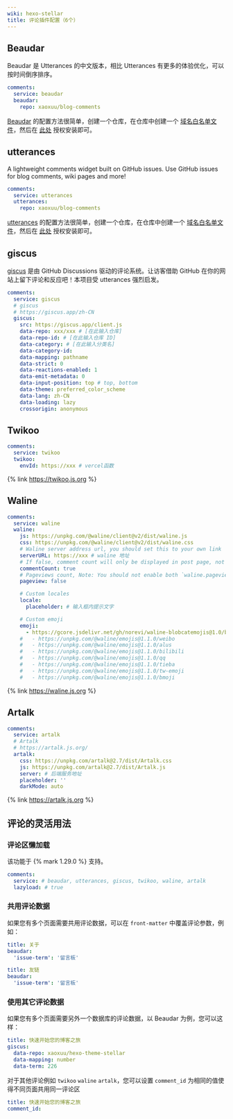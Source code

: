 ```yaml
---
wiki: hexo-stellar
title: 评论插件配置（6个）
---
```


## Beaudar

Beaudar 是 Utterances 的中文版本，相比 Utterances 有更多的体验优化，可以按时间倒序排序。

```yaml blog/_config.stellar.yml
comments:
  service: beaudar
  beaudar:
    repo: xaoxuu/blog-comments
```

[Beaudar](https://beaudar.lipk.org) 的配置方法很简单，创建一个仓库，在仓库中创建一个 [域名白名单文件](https://github.com/xaoxuu/blog-comments/blob/main/beaudar.json)，然后在 [此处](https://github.com/apps/beaudar) 授权安装即可。

## utterances

A lightweight comments widget built on GitHub issues. Use GitHub issues for blog comments, wiki pages and more!

```yaml blog/_config.stellar.yml
comments:
  service: utterances
  utterances:
    repo: xaoxuu/blog-comments
```

[utterances](https://utteranc.es) 的配置方法很简单，创建一个仓库，在仓库中创建一个 [域名白名单文件](https://github.com/xaoxuu/blog-comments/blob/main/utterances.json)，然后在 [此处](https://github.com/apps/utterances) 授权安装即可。

## giscus


[giscus](https://giscus.app/zh-CN) 是由 GitHub Discussions 驱动的评论系统。让访客借助 GitHub 在你的网站上留下评论和反应吧！本项目受 utterances 强烈启发。

```yaml blog/_config.stellar.yml
comments:
  service: giscus
  # giscus
  # https://giscus.app/zh-CN
  giscus:
    src: https://giscus.app/client.js
    data-repo: xxx/xxx # [在此输入仓库]
    data-repo-id: # [在此输入仓库 ID]
    data-category: # [在此输入分类名]
    data-category-id:
    data-mapping: pathname
    data-strict: 0
    data-reactions-enabled: 1
    data-emit-metadata: 0
    data-input-position: top # top, bottom
    data-theme: preferred_color_scheme
    data-lang: zh-CN
    data-loading: lazy
    crossorigin: anonymous
```


## Twikoo

```yaml blog/_config.stellar.yml
comments:
  service: twikoo
  twikoo:
    envId: https://xxx # vercel函数
```

{% link https://twikoo.js.org %}

## Waline

```yaml blog/_config.stellar.yml
comments:
  service: waline
  waline:
    js: https://unpkg.com/@waline/client@v2/dist/waline.js
    css: https://unpkg.com/@waline/client@v2/dist/waline.css
    # Waline server address url, you should set this to your own link
    serverURL: https://xxx # waline 地址
    # If false, comment count will only be displayed in post page, not in home page
    commentCount: true
    # Pageviews count, Note: You should not enable both `waline.pageview` and `leancloud_visitors`.
    pageview: false

    # Custom locales
    locale:
      placeholder: # 输入框内提示文字

    # Custom emoji
    emoji: 
      - https://gcore.jsdelivr.net/gh/norevi/waline-blobcatemojis@1.0/blobs
    #   - https://unpkg.com/@waline/emojis@1.1.0/weibo
    #   - https://unpkg.com/@waline/emojis@1.1.0/alus
    #   - https://unpkg.com/@waline/emojis@1.1.0/bilibili
    #   - https://unpkg.com/@waline/emojis@1.1.0/qq
    #   - https://unpkg.com/@waline/emojis@1.1.0/tieba
    #   - https://unpkg.com/@waline/emojis@1.1.0/tw-emoji
    #   - https://unpkg.com/@waline/emojis@1.1.0/bmoji
```

{% link https://waline.js.org %}

## Artalk

```yaml blog/_config.stellar.yml
comments:
  service: artalk
  # Artalk
  # https://artalk.js.org/
  artalk:
    css: https://unpkg.com/artalk@2.7/dist/Artalk.css
    js: https://unpkg.com/artalk@2.7/dist/Artalk.js 
    server: # 后端服务地址
    placeholder: ''
    darkMode: auto
```

{% link https://artalk.js.org %}

## 评论的灵活用法

### 评论区懒加载

该功能于 {% mark 1.29.0 %} 支持。

```yaml blog/_config.stellar.yml
comments:
  service: # beaudar, utterances, giscus, twikoo, waline, artalk
  lazyload: # true
```

### 共用评论数据

如果您有多个页面需要共用评论数据，可以在 `front-matter` 中覆盖评论参数，例如：

```yaml blog/source/about/index.md
title: 关于
beaudar:
  'issue-term': '留言板'
```

```yaml blog/source/friends/index.md
title: 友链
beaudar:
  'issue-term': '留言板'
```

### 使用其它评论数据

如果您有多个页面需要另外一个数据库的评论数据，以 Beaudar 为例，您可以这样：

```yaml blog/source/wiki/stellar/index.md
title: 快速开始您的博客之旅
giscus:
  data-repo: xaoxuu/hexo-theme-stellar
  data-mapping: number
  data-term: 226
```

对于其他评论例如 `twikoo` `waline` `artalk`，您可以设置 `comment_id` 为相同的值使得不同页面共用同一评论区

```yaml blog/source/wiki/stellar/index.md
title: 快速开始您的博客之旅
comment_id:
```
